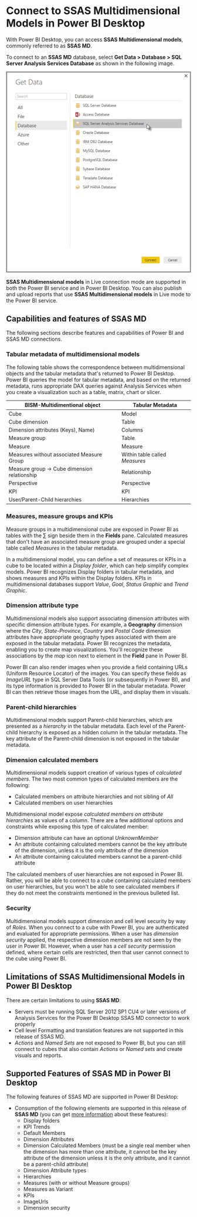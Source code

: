 <properties
   pageTitle="Analysis Services Multidimensional data in Power BI Desktop"
   description="Analysis Services Multidimensional data in Power BI Desktop"
   services="powerbi"
   documentationCenter=""
   authors="davidiseminger"
   manager="erikre"
   backup=""
   editor=""
   tags=""
   qualityFocus="no"
   qualityDate=""/>

<tags
   ms.service="powerbi"
   ms.devlang="NA"
   ms.topic="article"
   ms.tgt_pltfrm="NA"
   ms.workload="powerbi"
   ms.date="06/06/2017"
   ms.author="davidi"/>

# Connect to SSAS Multidimensional Models in Power BI Desktop  

With Power BI Desktop, you can access **SSAS Multidimensional models**, commonly referred to as **SSAS MD**.

To connect to an **SSAS MD** database, select **Get Data &gt; Database &gt; SQL Server Analysis Services Database** as shown in the following image.

![](media/powerbi-desktop-ssas-multidimensional/ssas-multidimensional-2.png)

**SSAS Multidimensional models** in Live connection mode are supported in both the Power BI service and in Power BI Desktop. You can also publish and upload reports that use **SSAS Multidimensional models** in Live mode to the Power BI service.

## Capabilities and features of SSAS MD
The following sections describe features and capabilities of Power BI and SSAS MD connections.

### Tabular metadata of multidimensional models
The following table shows the correspondence between multidimensional objects and the tabular metadata that's returned to Power BI Desktop. Power BI queries the model for tabular metadata, and based on the returned metadata, runs appropriate DAX queries against Analysis Services when you create a visualization such as a table, matrix, chart or slicer.

|BISM-Multidimentional object |Tabular Metadata|
|---|---|
|Cube|Model |
|Cube dimension | Table |
|Dimension attributes (Keys), Name) | Columns  |
|Measure group | Table|
|Measure | Measure |
|Measures without associated Measure Group | Within table called *Measures*|
|Measure group -> Cube dimension relationship | Relationship |
|Perspective | Perspective|
|KPI | KPI |
|User/Parent-Child hierarchies | Hierarchies |

### Measures, measure groups and KPIs
Measure groups in a multidimensional cube are exposed in Power BI as tables with the ∑ sign beside them in the **Fields** pane. Calculated measures that don't have an associated measure group are grouped under a special table called *Measures* in the tabular metadata.

In a multidimensional model, you can define a set of measures or KPIs in a cube to be located within a *Display folder*, which can help simplify complex models. Power BI recognizes Display folders in tabular metadata, and shows measures and KPIs within the Display folders. KPIs in multidimensional databases support *Value*, *Goal*, *Status Graphic* and *Trend Graphic*.

### Dimension attribute type
Multidimensional models also support associating dimension attributes with specific dimension attribute types. For example, a **Geography** dimension where the *City*, *State-Province*, *Country* and *Postal Code* dimension attributes have appropriate geography types associated with them are exposed in the tabular metadata. Power BI recognizes the metadata, enabling you to create map visualizations. You'll recognize these associations by the *map* icon next to element in the **Field** pane in Power BI.

Power BI can also render images when you provide a field containing URLs (Uniform Resource Locator) of the images. You can specify these fields as *ImageURL* type in SQL Server Data Tools (or subsequently in Power BI), and its type information is provided to Power BI in the tabular metadata. Power BI can then retrieve those images from the URL, and display them in visuals.

### Parent-child hierarchies
Multidimensional models support Parent-child hierarchies, which are presented as a *hierarchy* in the tabular metadata. Each level of the Parent-child hierarchy is exposed as a hidden column in the tabular metadata. The key attribute of the Parent-child dimension is not exposed in the tabular metadata.

### Dimension calculated members
Multidimensional models support creation of various types of *calculated members*. The two most common types of calculated members are the following:

-   Calculated members on attribute hierarchies and not sibling of *All*
-   Calculated members on user hierarchies

Multidimensional model expose *calculated members on attribute hierarchies* as values of a column. There are a few additional options and constraints while exposing this type of calculated member:
-   Dimension attribute can have an optional *UnknownMember*
-   An attribute containing calculated members cannot be the key attribute of the dimension, unless it is the only attribute of the dimension
-   An attribute containing calculated members cannot be a parent-child attribute

The calculated members of user hierarchies are not exposed in Power BI. Rather, you will be able to connect to a cube containing calculated members on user hierarchies, but you won't be able to see calculated members if they do not meet the constraints mentioned in the previous bulleted list.

### Security
Multidimensional models support dimension and cell level security by way of *Roles*. When you connect to a cube with Power BI, you are authenticated and evaluated for appropriate permissions. When a user has *dimension security* applied, the respective dimension members are not seen by the user in Power BI. However, when a user has a *cell security* permission defined, where certain cells are restricted, then that user cannot connect to the cube using Power BI.

## Limitations of SSAS Multidimensional Models in Power BI Desktop
There are certain limitations to using **SSAS MD**:

-   Servers must be running SQL Server 2012 SP1 CU4 or later versions of Analysis Services for the Power BI Desktop SSAS MD connector to work properly
-   Cell level Formatting and translation features are not supported in this release of SSAS MD.
-   *Actions* and *Named Sets* are not exposed to Power BI, but you can still connect to cubes that also contain *Actions* or *Named sets* and create visuals and reports.

## Supported Features of SSAS MD in Power BI Desktop
The following features of SSAS MD are supported in Power BI Desktop:

-   Consumption of the following elements are supported in this release of **SSAS MD** (you can get [more information](https://msdn.microsoft.com/library/jj969574.aspx) about these features):
    - Display folders
    - KPI Trends
    - Default Members
    - Dimension Attributes
    - Dimension Calculated Members (must be a single real member when the dimension has more than one attribute, it cannot be the key attribute of the dimension unless it is the only attribute, and it cannot be a parent-child attribute)
    - Dimension Attribute types
    - Hierarchies
    - Measures (with or without Measure groups)
    - Measures as Variant
    - KPIs
    - ImageUrls
    - Dimension security
